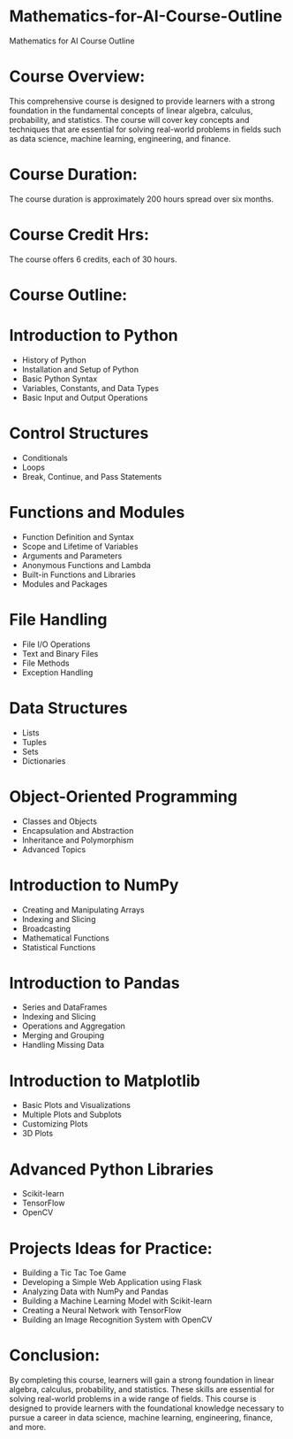 # Mathematics-for-AI-Course-Outline
Mathematics for AI Course Outline

# Course Overview:

This comprehensive course is designed to provide learners with a strong foundation in the fundamental concepts of linear algebra, calculus, probability, and statistics. The course will cover key concepts and techniques that are essential for solving real-world problems in fields such as data science, machine learning, engineering, and finance.

# Course Duration:

The course duration is approximately 200 hours spread over six months.

# Course Credit Hrs:

The course offers 6 credits, each of 30 hours.

# Course Outline:

# Introduction to Python

- History of Python
- Installation and Setup of Python
- Basic Python Syntax
- Variables, Constants, and Data Types
- Basic Input and Output Operations

# Control Structures

- Conditionals
- Loops
- Break, Continue, and Pass Statements

# Functions and Modules

- Function Definition and Syntax
- Scope and Lifetime of Variables
- Arguments and Parameters
- Anonymous Functions and Lambda
- Built-in Functions and Libraries
- Modules and Packages

# File Handling

- File I/O Operations
- Text and Binary Files
- File Methods
- Exception Handling

# Data Structures

- Lists
- Tuples
- Sets
- Dictionaries

# Object-Oriented Programming

- Classes and Objects
- Encapsulation and Abstraction
- Inheritance and Polymorphism
- Advanced Topics

# Introduction to NumPy

- Creating and Manipulating Arrays
- Indexing and Slicing
- Broadcasting
- Mathematical Functions
- Statistical Functions

# Introduction to Pandas

- Series and DataFrames
- Indexing and Slicing
- Operations and Aggregation
- Merging and Grouping
- Handling Missing Data

# Introduction to Matplotlib

- Basic Plots and Visualizations
- Multiple Plots and Subplots
- Customizing Plots
- 3D Plots

# Advanced Python Libraries

- Scikit-learn
- TensorFlow
- OpenCV

# Projects Ideas for Practice:

- Building a Tic Tac Toe Game
- Developing a Simple Web Application using Flask
- Analyzing Data with NumPy and Pandas
- Building a Machine Learning Model with Scikit-learn
- Creating a Neural Network with TensorFlow
- Building an Image Recognition System with OpenCV

# Conclusion:

By completing this course, learners will gain a strong foundation in linear algebra, calculus, probability, and statistics. These skills are essential for solving real-world problems in a wide range of fields. This course is designed to provide learners with the foundational knowledge necessary to pursue a career in data science, machine learning, engineering, finance, and more.
